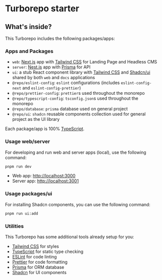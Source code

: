 # Turborepo starter

## What's inside?

This Turborepo includes the following packages/apps:

### Apps and Packages

- `web`: [Next.js](https://nextjs.org/) app with [Tailwind CSS](https://tailwindcss.com/) for Landing Page and Headless CMS
- `server`: [Nest.js](https://nestjs.com/) app with [Prisma](https://www.prisma.io) for API
- `ui`: a stub React component library with [Tailwind CSS](https://tailwindcss.com/) and [Shadcn/ui](https://ui.shadcn.com/) shared by both `web` and `docs` applications
- `@repo/eslint-config`: `eslint` configurations (includes `eslint-config-next` and `eslint-config-prettier`)
- `@repo/prettier-config`: `prettier`s used throughout the monorepo
- `@repo/typescript-config`: `tsconfig.json`s used throughout the monorepo
- `@repo/database`: `prisma` database used on general project
- `@repo/ui`: `shadcn` reusable components collection used for general project as the UI library

Each package/app is 100% [TypeScript](https://www.typescriptlang.org/).

### Usage web/server

For developing and run web and server apps (local), use the following command:

```bash
pnpm run dev
```

- Web app: [http://localhost:3000](http://localhost:3000)
- Server app: [http://localhost:3001](http://localhost:3001)

### Usage packages/ui

For installing Shadcn components, you can use the following command:

```bash
pnpm run ui:add
```

### Utilities

This Turborepo has some additional tools already setup for you:

- [Tailwind CSS](https://tailwindcss.com/) for styles
- [TypeScript](https://www.typescriptlang.org/) for static type checking
- [ESLint](https://eslint.org/) for code linting
- [Prettier](https://prettier.io) for code formatting
- [Prisma](https://www.prisma.io) for ORM database
- [Shadcn](https://ui.shadcn.com/) for UI components
